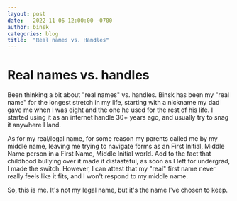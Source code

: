 ```yaml
---
layout: post
date:   2022-11-06 12:00:00 -0700
author: binsk
categories: blog
title:  "Real names vs. Handles"
---
```


# Real names vs. handles 

Been thinking a bit about "real names" vs. handles. Binsk has been my "real name" for the longest stretch in my life, starting with a nickname my dad gave me when I was eight and the one he used for the rest of his life. I started using it as an internet handle 30+ years ago, and usually try to snag it anywhere I land.

As for my real/legal name, for some reason my parents called me by my middle name, leaving me trying to navigate forms as an First Initial, Middle Name person in a First Name, Middle Initial world. Add to the fact that childhood bullying over it made it distasteful, as soon as I left for undergrad, I made the switch. However, I can attest that my "real" first name never really feels like it fits, and I won't respond to my middle name.

So, this is me. It's not my legal name, but it's the name I've chosen to keep.
